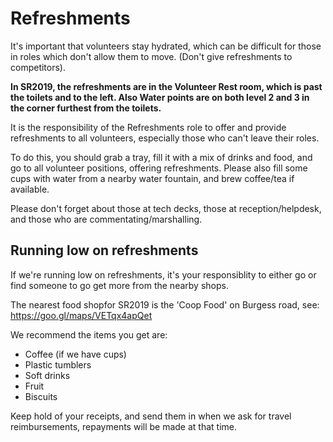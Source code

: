 # Refreshments

It's important that volunteers stay hydrated, which can be difficult for those in roles which don't allow them to move. (Don't give refreshments to competitors).

**In SR2019, the refreshments are in the Volunteer Rest room, which is past the toilets and to the left. Also Water points are on both level 2 and 3 in the corner furthest from the toilets.**

It is the responsibility of the Refreshments role to offer and provide refreshments to all volunteers, especially those who can't leave their roles.

To do this, you should grab a tray, fill it with a mix of drinks and food, and go to all volunteer positions, offering refreshments.
Please also fill some cups with water from a nearby water fountain, and brew coffee/tea if available.

Please don't forget about those at tech decks, those at reception/helpdesk, and those who are commentating/marshalling.

## Running low on refreshments

If we're running low on refreshments, it's your responsiblity to either go or find someone to go get more from the nearby shops.

The nearest food shopfor SR2019 is the 'Coop Food' on Burgess road, see: https://goo.gl/maps/VETqx4apQet

We recommend the items you get are:
- Coffee (if we have cups)
- Plastic tumblers
- Soft drinks
- Fruit
- Biscuits

Keep hold of your receipts, and send them in when we ask for travel reimbursements, repayments will be made at that time.

